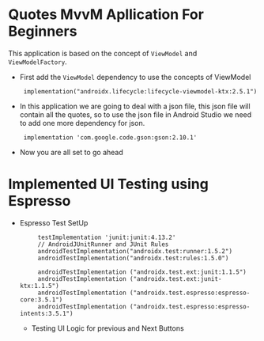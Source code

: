 # Quotes MvvM Apllication For Beginners

This application is based on the concept of `ViewModel` and `ViewModelFactory`. 

- First add the `ViewModel` dependency to use the concepts of ViewModel

       implementation("androidx.lifecycle:lifecycle-viewmodel-ktx:2.5.1")
- In this application we are going to deal with a json file, this json file will contain all the quotes, so to use the json file in Android Studio we need to add one more dependency for json.

       implementation 'com.google.code.gson:gson:2.10.1'
- Now you are all set to go ahead

# Implemented UI Testing using Espresso
- Espresso Test SetUp
  
           testImplementation 'junit:junit:4.13.2'
           // AndroidJUnitRunner and JUnit Rules
           androidTestImplementation("androidx.test:runner:1.5.2")
           androidTestImplementation("androidx.test:rules:1.5.0")
       
           androidTestImplementation ("androidx.test.ext:junit:1.1.5")
           androidTestImplementation ("androidx.test.ext:junit-ktx:1.1.5")
           androidTestImplementation ("androidx.test.espresso:espresso-core:3.5.1")
           androidTestImplementation ("androidx.test.espresso:espresso-intents:3.5.1")

  - Testing UI Logic for previous and Next Buttons
